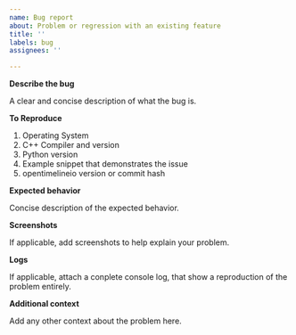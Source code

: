 ```yaml
---
name: Bug report
about: Problem or regression with an existing feature
title: ''
labels: bug
assignees: ''

---
```


**Describe the bug**

A clear and concise description of what the bug is.

**To Reproduce**

1. Operating System
2. C++ Compiler and version
3. Python version
4. Example snippet that demonstrates the issue
5. opentimelineio version or commit hash

**Expected behavior**

Concise description of the expected behavior.

**Screenshots**

If applicable, add screenshots to help explain your problem.

**Logs**

If applicable, attach a conplete console log, that show a reproduction of the problem entirely.

**Additional context**

Add any other context about the problem here.

